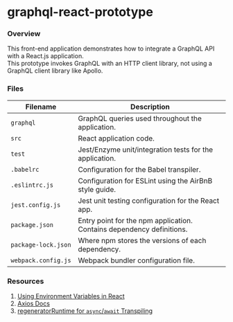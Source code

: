 # graphql-react-prototype

### Overview

This front-end application demonstrates how to integrate a GraphQL API with a React.js application.  
This prototype invokes GraphQL with an HTTP client library, not using a GraphQL client library like 
Apollo.

### Files

| Filename                 | Description                                                                |
|--------------------------|----------------------------------------------------------------------------|
| `graphql`                | GraphQL queries used throughout the application.                           |
| `src`                    | React application code.                                                    |
| `test`                   | Jest/Enzyme unit/integration tests for the application.                    |
| `.babelrc`               | Configuration for the Babel transpiler.                                    |
| `.eslintrc.js`           | Configuration for ESLint using the AirBnB style guide.                     |
| `jest.config.js`         | Jest unit testing configuration for the React app.                         |
| `package.json`           | Entry point for the npm application.  Contains dependency definitions.     |
| `package-lock.json`      | Where npm stores the versions of each dependency.                          |
| `webpack.config.js`      | Webpack bundler configuration file.                                        |

### Resources

1) [Using Environment Variables in React](https://medium.com/@trekinbami/using-environment-variables-in-react-6b0a99d83cf5)
2) [Axios Docs](https://github.com/axios/axios)
3) [regeneratorRuntime for `async`/`await` Transpiling](https://github.com/babel/babel/issues/9849#issuecomment-612595221)
